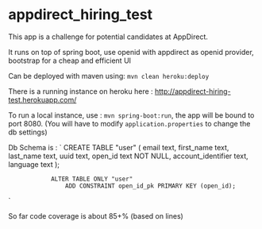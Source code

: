 # appdirect_hiring_test
This app is a challenge for potential candidates at AppDirect.

It runs on top of spring boot, use openid with appdirect as openid provider, bootstrap for a cheap and efficient UI

Can be deployed with maven using: `mvn clean heroku:deploy`

There is a running instance on heroku here : http://appdirect-hiring-test.herokuapp.com/

To run a  local instance, use : `mvn spring-boot:run`, the app will be bound to port 8080. (You will have to modify `application.properties` to change the db settings)

Db Schema is : `
CREATE TABLE "user" (
                    email text,
                    first_name text,
                    last_name text,
                    uuid text,
                    open_id text NOT NULL,
                    account_identifier text,
                    language text
                );


                ALTER TABLE ONLY "user"
                    ADD CONSTRAINT open_id_pk PRIMARY KEY (open_id);
`

So far code coverage is about 85+% (based on lines)